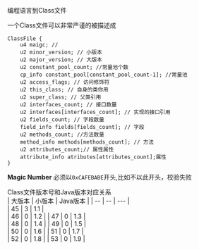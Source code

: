 编程语言到Class文件

一个Class文件可以非常严谨的被描述成
```
ClassFile {
    u4 maigc; //
    u2 minor_version; // 小版本
    u2 major_version; // 大版本
    u2 constant_pool_count; //常量池个数
    cp_info constant_pool[constant_pool_count-1]; //常量池
    u2 access_flags; // 访问修饰符
    u2 this_class; // 自身的类你用
    u2 super_class; // 父类引用
    u2 interfaces_count; // 接口数量
    u2 interfaces[interfaces_count]; // 实现的接口引用
    u2 fields_count; // 字段数量
    field_info fields[fields_count]; // 字段
    u2 methods_count; //方法数量
    method_info methods[methods_count]; // 方法
    u2 attributes_count;// 属性属性
    attribute_info atributes[attributes_count];属性
}

```
**Magic Number** 必须以```0xCAFEBABE```开头,比如不以此开头，校验失败

Class文件版本号和Java版本对应关系    
| 大版本 |  小版本  | Java版本 | 
| -- |  --  | --- |  
| 45 |  3  | 1.1 |  
| 46 |  0  | 1.2 | 
| 47 |  0  | 1.3 |  
| 48 |  0  | 1.4 | 
| 49 |  0  | 1.5 |  
| 50 |  0  | 1.6 | 
| 51 |  0  | 1.7 |  
| 52 |  0  | 1.8 | 
| 53 |  0  | 1.9 |  
